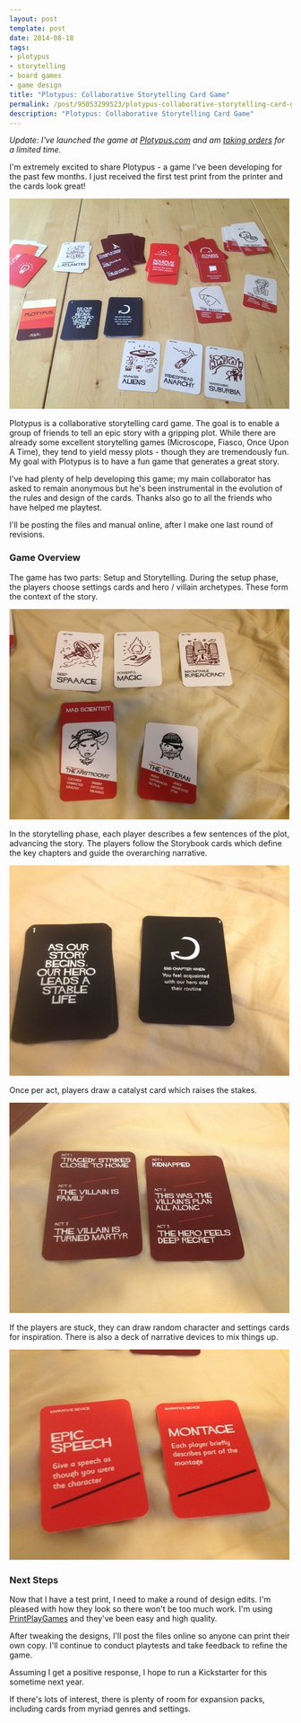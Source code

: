 ```yaml
---
layout: post
template: post
date: 2014-08-18
tags:
- plotypus
- storytelling
- board games
- game design
title: "Plotypus: Collaborative Storytelling Card Game"
permalink: /post/95053299523/plotypus-collaborative-storytelling-card-game
description: "Plotypus: Collaborative Storytelling Card Game"
---
```

_Update: I've launched the game at [Plotypus.com](http://plotypus.com/) and am [taking orders](https://docs.google.com/forms/d/11JkmwRjOYLij3mYyOxODymbVG3jB3fj5bhIpfKU5QB8/viewform?usp=send_form) for a limited time._

I'm extremely excited to share Plotypus - a game I've been developing for the past few months. I just received the first test print from the printer and the cards look great!

![](/images/0c90a7be1beba0a8fec8090b289d593f4a8428551f0d17e7ed9dd6f56cb7ab9b.jpg)

Plotypus is a collaborative storytelling card game. The goal is to enable a group of friends to tell an epic story with a gripping plot. While there are already some excellent storytelling games (Microscope, Fiasco, Once Upon A Time), they tend to yield messy plots - though they are tremendously fun. My goal with Plotypus is to have a fun game that generates a great story.

I've had plenty of help developing this game; my main collaborator has asked to remain anonymous but he's been instrumental in the evolution of the rules and design of the cards. Thanks also go to all the friends who have helped me playtest.

I'll be posting the files and manual online, after I make one last round of revisions.

### Game Overview

The game has two parts: Setup and Storytelling. During the setup phase, the players choose settings cards and hero / villain archetypes. These form the context of the story.

![](/images/0c30c6208acdf5fd57e64feec83f118bc6c2dd5ebf26a5aee891f51317715c5b.jpg)

In the storytelling phase, each player describes a few sentences of the plot, advancing the story. The players follow the Storybook cards which define the key chapters and guide the overarching narrative.

![](/images/b8018adcef963548503d95c6e65df8acb7d99f4d0a63936269d53a7192670864.jpg)

Once per act, players draw a catalyst card which raises the stakes.

![](/images/bca7d590144df48fae833ba7544fd477d0d46fa5c49645950bcbe63968a4f899.jpg)

If the players are stuck, they can draw random character and settings cards for inspiration. There is also a deck of narrative devices to mix things up.

![](/images/65cda1033d775cadb28fcb586319910e353bd42f4685a3b80e9caab94ca1fdab.jpg)

### Next Steps

Now that I have a test print, I need to make a round of design edits. I'm pleased with how they look so there won't be too much work. I'm using [PrintPlayGames](http://www.printplaygames.com/) and they've been easy and high quality.

After tweaking the designs, I'll post the files online so anyone can print their own copy. I'll continue to conduct playtests and take feedback to refine the game.

Assuming I get a positive response, I hope to run a Kickstarter for this sometime next year.

If there's lots of interest, there is plenty of room for expansion packs, including cards from myriad genres and settings.